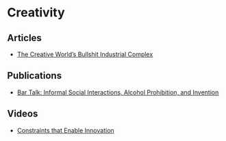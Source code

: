 # Creativity

## Articles

- [The Creative World’s Bullshit Industrial Complex](https://www.behance.net/blog/the-creative-worlds-bullshit-industrial-complex)

## Publications

- [Bar Talk: Informal Social Interactions, Alcohol Prohibition, and Invention](https://economics.yale.edu/sites/default/files/bar_talk_10_19_ada-ns.pdf)

## Videos

- [Constraints that Enable Innovation](https://vimeo.com/128934608)
